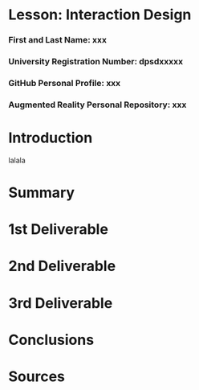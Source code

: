 # Lesson: Interaction Design

### First and Last Name: xxx
### University Registration Number: dpsdxxxxx
### GitHub Personal Profile: xxx
### Augmented Reality Personal Repository: xxx

# Introduction
lalala
# Summary


# 1st Deliverable


# 2nd Deliverable


# 3rd Deliverable 


# Conclusions


# Sources
